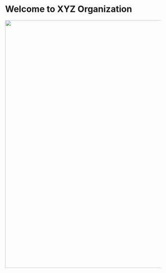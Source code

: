 # Welcome to XYZ Organization

<img src="images/org-landing-page.jpeg?raw=true" width="550" height="800"/>


